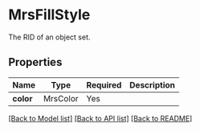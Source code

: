 # MrsFillStyle

The RID of an object set.


## Properties
| Name | Type | Required | Description |
| ------------ | ------------- | ------------- | ------------- |
**color** | MrsColor | Yes |  |


[[Back to Model list]](../../../../README.md#models-v1-link) [[Back to API list]](../../../../README.md#apis-v1-link) [[Back to README]](../../../../README.md)
